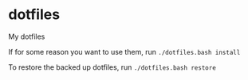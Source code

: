 # dotfiles
My dotfiles

If for some reason you want to use them, run  `./dotfiles.bash install`

To restore the backed up dotfiles, run `./dotfiles.bash restore`
